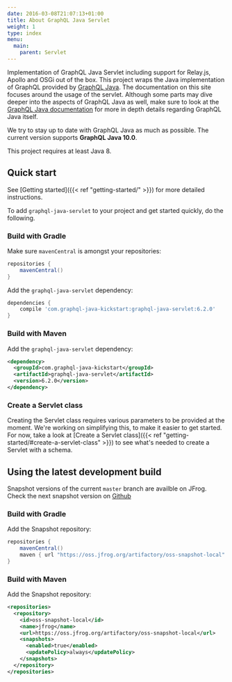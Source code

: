 ```yaml
---
date: 2016-03-08T21:07:13+01:00
title: About GraphQL Java Servlet
weight: 1
type: index
menu:
  main:
    parent: Servlet
---
```


Implementation of GraphQL Java Servlet including support for Relay.js, Apollo and OSGi out of the box.
This project wraps the Java implementation of GraphQL provided by [GraphQL Java](https://www.graphql-java.com).
The documentation on this site focuses around the usage of the servlet. Although some parts may dive deeper
into the aspects of GraphQL Java as well, make sure to look at the
[GraphQL Java documentation](https://www.graphql-java.com/documentation/latest/) for more in depth details
regarding GraphQL Java itself.

We try to stay up to date with GraphQL Java as much as possible. The current version supports **GraphQL Java 10.0**.

This project requires at least Java 8.

## Quick start

See [Getting started]({{< ref "getting-started/" >}}) for more detailed instructions.

To add `graphql-java-servlet` to your project and get started quickly, do the following.

### Build with Gradle

Make sure `mavenCentral` is amongst your repositories:
```gradle
repositories {
    mavenCentral()
}
```

Add the `graphql-java-servlet` dependency:
```gradle
dependencies {
    compile 'com.graphql-java-kickstart:graphql-java-servlet:6.2.0'
}
```

### Build with Maven

Add the `graphql-java-servlet` dependency:
```xml
<dependency>
  <groupId>com.graphql-java-kickstart</groupId>
  <artifactId>graphql-java-servlet</artifactId>
  <version>6.2.0</version>
</dependency>
```

### Create a Servlet class

Creating the Servlet class requires various parameters to be provided at the moment. We're working on simplifying
this, to make it easier to get started. For now, take a look at [Create a Servlet class]({{< ref "getting-started/#create-a-servlet-class" >}})
to see what's needed to create a Servlet with a schema.

## Using the latest development build

Snapshot versions of the current `master` branch are availble on JFrog. Check the next snapshot version on
[Github](https://github.com/graphql-java-kickstart/graphql-java-servlet/blob/master/gradle.properties)

### Build with Gradle

Add the Snapshot repository:
```gradle
repositories {
    mavenCentral()
    maven { url "https://oss.jfrog.org/artifactory/oss-snapshot-local" }
}
```

### Build with Maven

Add the Snapshot repository:
```xml
<repositories>
  <repository>
    <id>oss-snapshot-local</id>
    <name>jfrog</name>
    <url>https://oss.jfrog.org/artifactory/oss-snapshot-local</url>
    <snapshots>
      <enabled>true</enabled>
      <updatePolicy>always</updatePolicy>
    </snapshots>
  </repository>
</repositories>
```
